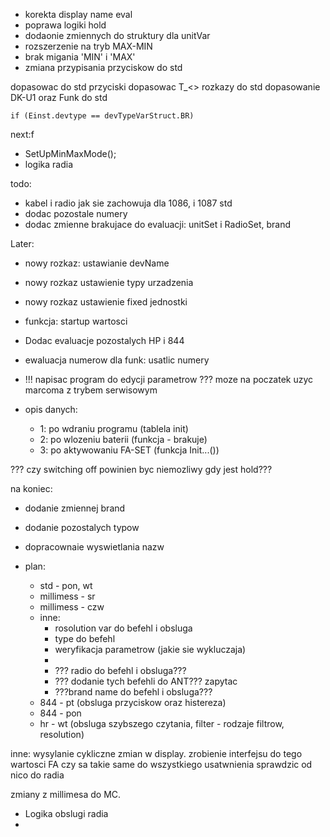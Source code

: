 - korekta display name eval
- poprawa logiki hold
- dodaonie zmiennych do struktury dla unitVar
- rozszerzenie na tryb MAX-MIN
- brak migania 'MIN' i 'MAX'
- zmiana przypisania przyciskow do std

dopasowac do std przyciski
dopasowac T_<> rozkazy do std
dopasowanie DK-U1 oraz Funk do std

`if (Einst.devtype == devTypeVarStruct.BR)`





next:f
- SetUpMinMaxMode();
- logika radia

todo:
- kabel i radio jak sie zachowuja dla 1086, i 1087 std
- dodac pozostale numery
- dodac zmienne brakujace do evaluacji: unitSet i RadioSet, brand

Later:
- nowy rozkaz: ustawianie devName
- nowy rozkaz ustawienie typy urzadzenia
- nowy rozkaz ustawienie fixed jednostki
- funkcja: startup wartosci 
- Dodac evaluacje pozostalych HP i 844
- ewaluacja numerow dla funk: usatlic numery
- !!! napisac program do edycji parametrow ??? moze na poczatek uzyc marcoma z trybem serwisowym

- opis danych:
	- 1: po wdraniu programu (tablela init)
	- 2: po wlozeniu  baterii (funkcja - brakuje)
	- 3: po aktywowaniu FA-SET (funkcja Init...())

??? czy switching off powinien byc niemozliwy gdy jest hold???

na koniec:
- dodanie zmiennej brand
- dodanie pozostalych typow
- dopracownaie wyswietlania nazw

- plan:
	- std - pon, wt
	- millimess - sr
	- millimess - czw
	- inne:
		- rosolution var do befehl i obsluga
		- type do befehl
		- weryfikacja parametrow (jakie sie wykluczaja)
		- 
		- ??? radio do befehl i obsluga???
		- ??? dodanie tych befehli do ANT??? zapytac
		- ???brand name do befehl i obsluga???
	- 844 - pt (obsluga przyciskow oraz histereza)
	- 844 - pon
	- hr - wt (obsluga szybszego czytania, filter - rodzaje filtrow, resolution)

inne:
wysylanie cykliczne zmian w display.
zrobienie interfejsu do tego
wartosci FA czy sa takie same do wszystkiego
usatwnienia sprawdzic od nico do radia

zmiany z millimesa do MC.
- Logika obslugi radia
- 
